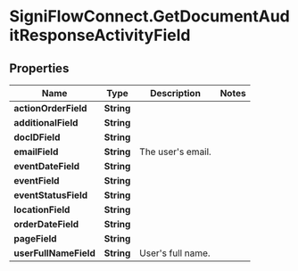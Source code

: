 # SigniFlowConnect.GetDocumentAuditResponseActivityField

## Properties

Name | Type | Description | Notes
------------ | ------------- | ------------- | -------------
**actionOrderField** | **String** |  | 
**additionalField** | **String** |  | 
**docIDField** | **String** |  | 
**emailField** | **String** | The user&#39;s email. | 
**eventDateField** | **String** |  | 
**eventField** | **String** |  | 
**eventStatusField** | **String** |  | 
**locationField** | **String** |  | 
**orderDateField** | **String** |  | 
**pageField** | **String** |  | 
**userFullNameField** | **String** | User&#39;s full name. | 


